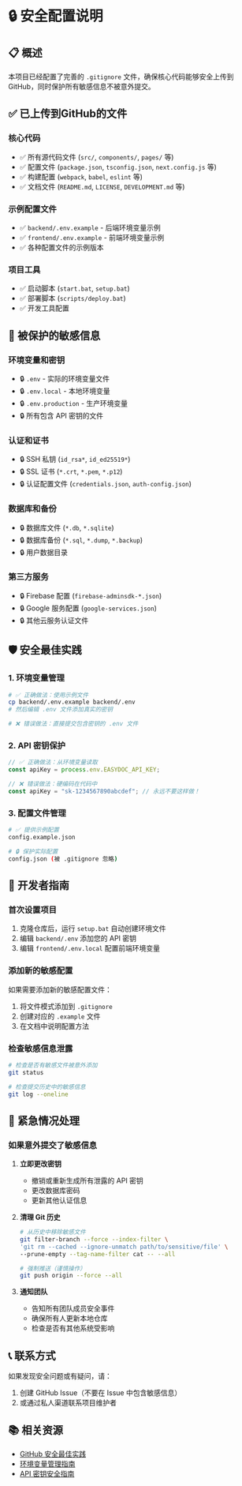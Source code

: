 # 🔒 安全配置说明

## 📋 概述

本项目已经配置了完善的 `.gitignore` 文件，确保核心代码能够安全上传到GitHub，同时保护所有敏感信息不被意外提交。

## ✅ 已上传到GitHub的文件

### 核心代码
- ✅ 所有源代码文件 (`src/`, `components/`, `pages/` 等)
- ✅ 配置文件 (`package.json`, `tsconfig.json`, `next.config.js` 等)
- ✅ 构建配置 (`webpack`, `babel`, `eslint` 等)
- ✅ 文档文件 (`README.md`, `LICENSE`, `DEVELOPMENT.md` 等)

### 示例配置文件
- ✅ `backend/.env.example` - 后端环境变量示例
- ✅ `frontend/.env.example` - 前端环境变量示例
- ✅ 各种配置文件的示例版本

### 项目工具
- ✅ 启动脚本 (`start.bat`, `setup.bat`)
- ✅ 部署脚本 (`scripts/deploy.bat`)
- ✅ 开发工具配置

## 🚫 被保护的敏感信息

### 环境变量和密钥
- 🔒 `.env` - 实际的环境变量文件
- 🔒 `.env.local` - 本地环境变量
- 🔒 `.env.production` - 生产环境变量
- 🔒 所有包含 API 密钥的文件

### 认证和证书
- 🔒 SSH 私钥 (`id_rsa*`, `id_ed25519*`)
- 🔒 SSL 证书 (`*.crt`, `*.pem`, `*.p12`)
- 🔒 认证配置文件 (`credentials.json`, `auth-config.json`)

### 数据库和备份
- 🔒 数据库文件 (`*.db`, `*.sqlite`)
- 🔒 数据库备份 (`*.sql`, `*.dump`, `*.backup`)
- 🔒 用户数据目录

### 第三方服务
- 🔒 Firebase 配置 (`firebase-adminsdk-*.json`)
- 🔒 Google 服务配置 (`google-services.json`)
- 🔒 其他云服务认证文件

## 🛡️ 安全最佳实践

### 1. 环境变量管理
```bash
# ✅ 正确做法：使用示例文件
cp backend/.env.example backend/.env
# 然后编辑 .env 文件添加真实的密钥

# ❌ 错误做法：直接提交包含密钥的 .env 文件
```

### 2. API 密钥保护
```javascript
// ✅ 正确做法：从环境变量读取
const apiKey = process.env.EASYDOC_API_KEY;

// ❌ 错误做法：硬编码在代码中
const apiKey = "sk-1234567890abcdef"; // 永远不要这样做！
```

### 3. 配置文件管理
```bash
# ✅ 提供示例配置
config.example.json

# 🔒 保护实际配置
config.json (被 .gitignore 忽略)
```

## 📝 开发者指南

### 首次设置项目
1. 克隆仓库后，运行 `setup.bat` 自动创建环境文件
2. 编辑 `backend/.env` 添加您的 API 密钥
3. 编辑 `frontend/.env.local` 配置前端环境变量

### 添加新的敏感配置
如果需要添加新的敏感配置文件：

1. 将文件模式添加到 `.gitignore`
2. 创建对应的 `.example` 文件
3. 在文档中说明配置方法

### 检查敏感信息泄露
```bash
# 检查是否有敏感文件被意外添加
git status

# 检查提交历史中的敏感信息
git log --oneline
```

## 🚨 紧急情况处理

### 如果意外提交了敏感信息

1. **立即更改密钥**
   - 撤销或重新生成所有泄露的 API 密钥
   - 更改数据库密码
   - 更新其他认证信息

2. **清理 Git 历史**
   ```bash
   # 从历史中移除敏感文件
   git filter-branch --force --index-filter \
   'git rm --cached --ignore-unmatch path/to/sensitive/file' \
   --prune-empty --tag-name-filter cat -- --all
   
   # 强制推送（谨慎操作）
   git push origin --force --all
   ```

3. **通知团队**
   - 告知所有团队成员安全事件
   - 确保所有人更新本地仓库
   - 检查是否有其他系统受影响

## 📞 联系方式

如果发现安全问题或有疑问，请：
1. 创建 GitHub Issue（不要在 Issue 中包含敏感信息）
2. 或通过私人渠道联系项目维护者

## 📚 相关资源

- [GitHub 安全最佳实践](https://docs.github.com/en/code-security)
- [环境变量管理指南](https://12factor.net/config)
- [API 密钥安全指南](https://owasp.org/www-project-api-security/)
